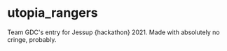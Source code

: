 # utopia_rangers
Team GDC's entry for Jessup {hackathon} 2021. Made with absolutely no cringe, probably.
